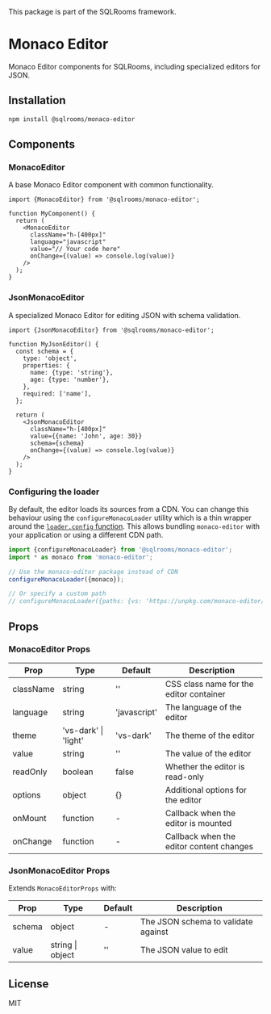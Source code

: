 This package is part of the SQLRooms framework.

# Monaco Editor

Monaco Editor components for SQLRooms, including specialized editors for JSON.

## Installation

```bash
npm install @sqlrooms/monaco-editor
```

## Components

### MonacoEditor

A base Monaco Editor component with common functionality.

```tsx
import {MonacoEditor} from '@sqlrooms/monaco-editor';

function MyComponent() {
  return (
    <MonacoEditor
      className="h-[400px]"
      language="javascript"
      value="// Your code here"
      onChange={(value) => console.log(value)}
    />
  );
}
```

### JsonMonacoEditor

A specialized Monaco Editor for editing JSON with schema validation.

```tsx
import {JsonMonacoEditor} from '@sqlrooms/monaco-editor';

function MyJsonEditor() {
  const schema = {
    type: 'object',
    properties: {
      name: {type: 'string'},
      age: {type: 'number'},
    },
    required: ['name'],
  };

  return (
    <JsonMonacoEditor
      className="h-[400px]"
      value={{name: 'John', age: 30}}
      schema={schema}
      onChange={(value) => console.log(value)}
    />
  );
}
```

### Configuring the loader

By default, the editor loads its sources from a CDN. You can change this
behaviour using the `configureMonacoLoader` utility which is a thin wrapper
around the [`loader.config` function](https://github.com/suren-atoyan/monaco-react#loader-config).
This allows bundling `monaco-editor` with your application or using a different
CDN path.

```ts
import {configureMonacoLoader} from '@sqlrooms/monaco-editor';
import * as monaco from 'monaco-editor';

// Use the monaco-editor package instead of CDN
configureMonacoLoader({monaco});

// Or specify a custom path
// configureMonacoLoader({paths: {vs: 'https://unpkg.com/monaco-editor/min/vs'}});
```

## Props

### MonacoEditor Props

| Prop      | Type                 | Default      | Description                              |
| --------- | -------------------- | ------------ | ---------------------------------------- |
| className | string               | ''           | CSS class name for the editor container  |
| language  | string               | 'javascript' | The language of the editor               |
| theme     | 'vs-dark' \| 'light' | 'vs-dark'    | The theme of the editor                  |
| value     | string               | ''           | The value of the editor                  |
| readOnly  | boolean              | false        | Whether the editor is read-only          |
| options   | object               | {}           | Additional options for the editor        |
| onMount   | function             | -            | Callback when the editor is mounted      |
| onChange  | function             | -            | Callback when the editor content changes |

### JsonMonacoEditor Props

Extends `MonacoEditorProps` with:

| Prop   | Type             | Default | Description                         |
| ------ | ---------------- | ------- | ----------------------------------- |
| schema | object           | -       | The JSON schema to validate against |
| value  | string \| object | ''      | The JSON value to edit              |

## License

MIT
